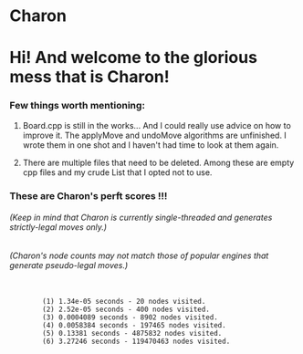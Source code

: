 # Charon
# Hi! And welcome to the glorious mess that is Charon!

### Few things worth mentioning:

<p>
 <ol>
  <li>
   <p>
Board.cpp is still in the works... And I could really use advice on how to improve it.
The applyMove and undoMove algorithms are unfinished. I wrote them in one shot and I 
haven't had time to look at them again.
   </p> 
  <li>
   <p>
There are multiple files that need to be deleted. Among these are empty cpp files and 
my crude List that I opted not to use.
   </p>
  </li> 
 </ol> 
</p>

### These are Charon's perft scores !!!
###### (Keep in mind that Charon is currently single-threaded and generates strictly-legal moves only.)
###### (Charon's node counts may not match those of popular engines that generate pseudo-legal moves.)


 <pre>
  <code>
        (1) 1.34e-05 seconds - 20 nodes visited.
        (2) 2.52e-05 seconds - 400 nodes visited.
        (3) 0.0004089 seconds - 8902 nodes visited.
        (4) 0.0058384 seconds - 197465 nodes visited.
        (5) 0.13381 seconds - 4875832 nodes visited.
        (6) 3.27246 seconds - 119470463 nodes visited.
 </code>
</pre> 
